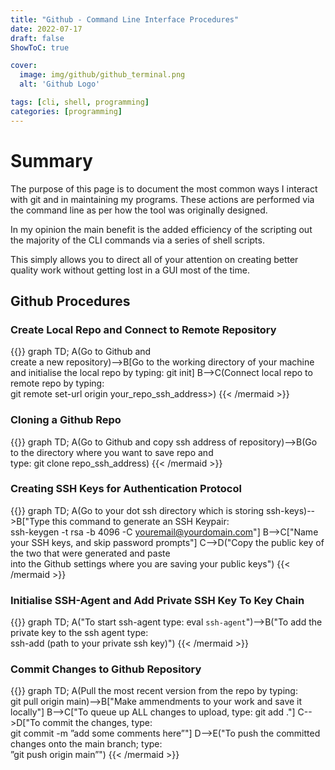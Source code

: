 ```yaml
---
title: "Github - Command Line Interface Procedures"
date: 2022-07-17
draft: false
ShowToC: true

cover:
  image: img/github/github_terminal.png
  alt: 'Github Logo'

tags: [cli, shell, programming]
categories: [programming]
---
```


# Summary

The purpose of this page is to document the most common ways I interact with git and in maintaining my programs. These actions are performed via the command line as per how the tool was originally designed.

In my opinion the main benefit is the added efficiency of the scripting out the majority of the CLI commands via a series of shell scripts.

This simply allows you to direct all of your attention on creating better quality work without getting lost in a GUI most of the time.

## Github Procedures

### Create Local Repo and Connect to Remote Repository

{{<mermaid>}}
graph TD;
    A(Go to Github and<br> create a new repository)-->B[Go to the working directory of your machine <br>and initialise the local repo by typing: git init]
    B-->C(Connect local repo to remote repo by typing: <br>git remote set-url origin your_repo_ssh_address>)
{{< /mermaid >}}

### Cloning a Github Repo

{{<mermaid>}}
graph TD;
    A(Go to Github and copy ssh address of repository)-->B(Go to the directory where you want to save repo and <br>type: git clone repo_ssh_address)
{{< /mermaid >}}

### Creating SSH Keys for Authentication Protocol


{{<mermaid>}}
graph TD;
    A(Go to your dot ssh directory which is storing ssh-keys)-->B["Type this command to generate an SSH Keypair:<br> ssh-keygen -t rsa -b 4096 -C youremail@yourdomain.com"]
    B-->C["Name your SSH keys, and skip password prompts"]
    C-->D("Copy the public key of the two that were generated and paste<br>
into the Github settings where you are saving your public keys")
{{< /mermaid >}}
</div>


### Initialise SSH-Agent and Add Private SSH Key To Key Chain

{{<mermaid>}}
graph TD;
    A("To start ssh-agent type: eval `ssh-agent`")-->B("To add the private key to the ssh agent type:<br> ssh-add (path to your private ssh key)")
{{< /mermaid >}}

### Commit Changes to Github Repository

{{<mermaid>}}
graph TD;
    A(Pull the most recent version from the repo by typing:<br> git pull origin main)-->B["Make ammendments to your work and save it locally"]
    B-->C["To queue up ALL changes to upload, type: git add ."]
    C-->D["To commit the changes, type:<br> git commit -m ”add some comments here”"]
    D-->E("To push the committed changes onto the main branch; type:<br> ”git push origin main”")
{{< /mermaid >}}
